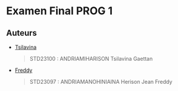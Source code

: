 # Examen Final PROG 1

## Auteurs
- [Tsilavina](https://github.com/Tsilavina007) 
    > STD23100 : ANDRIAMIHARISON Tsilavina Gaettan
- [Freddy](https://github.com/dyferherios)
    > STD23097 : ANDRIAMANOHINIAINA Herison Jean Freddy

